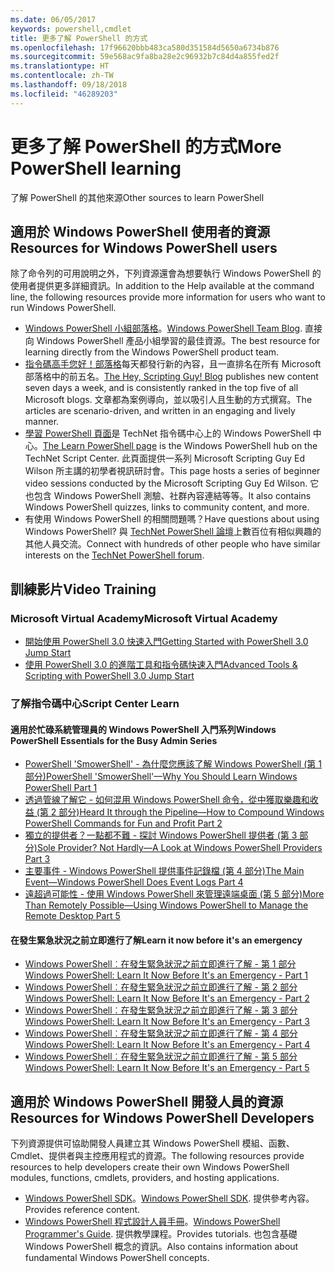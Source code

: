 ```yaml
---
ms.date: 06/05/2017
keywords: powershell,cmdlet
title: 更多了解 PowerShell 的方式
ms.openlocfilehash: 17f96620bbb483ca580d351584d5650a6734b876
ms.sourcegitcommit: 59e568ac9fa8ba28e2c96932b7c84d4a855fed2f
ms.translationtype: HT
ms.contentlocale: zh-TW
ms.lasthandoff: 09/18/2018
ms.locfileid: "46289203"
---
```

# <a name="more-powershell-learning"></a><span data-ttu-id="6af7a-103">更多了解 PowerShell 的方式</span><span class="sxs-lookup"><span data-stu-id="6af7a-103">More PowerShell learning</span></span>

<span data-ttu-id="6af7a-104">了解 PowerShell 的其他來源</span><span class="sxs-lookup"><span data-stu-id="6af7a-104">Other sources to learn PowerShell</span></span>

## <a name="resources-for-windows-powershell-users"></a><span data-ttu-id="6af7a-105">適用於 Windows PowerShell 使用者的資源</span><span class="sxs-lookup"><span data-stu-id="6af7a-105">Resources for Windows PowerShell users</span></span>

<span data-ttu-id="6af7a-106">除了命令列的可用說明之外，下列資源還會為想要執行 Windows PowerShell 的使用者提供更多詳細資訊。</span><span class="sxs-lookup"><span data-stu-id="6af7a-106">In addition to the Help available at the command line, the following resources provide more information for users who want to run Windows PowerShell.</span></span>

- <span data-ttu-id="6af7a-107">[Windows PowerShell 小組部落格](https://blogs.msdn.microsoft.com/powershell/)。</span><span class="sxs-lookup"><span data-stu-id="6af7a-107">[Windows PowerShell Team Blog](https://blogs.msdn.microsoft.com/powershell/).</span></span> <span data-ttu-id="6af7a-108">直接向 Windows PowerShell 產品小組學習的最佳資源。</span><span class="sxs-lookup"><span data-stu-id="6af7a-108">The best resource for learning directly from the Windows PowerShell product team.</span></span>
- <span data-ttu-id="6af7a-109">[指令碼高手您好！部落格](https://blogs.technet.microsoft.com/heyscriptingguy/)每天都發行新的內容，且一直排名在所有 Microsoft 部落格中的前五名。</span><span class="sxs-lookup"><span data-stu-id="6af7a-109">[The Hey, Scripting Guy! Blog](https://blogs.technet.microsoft.com/heyscriptingguy/) publishes new content seven days a week, and is consistently ranked in the top five of all Microsoft blogs.</span></span> <span data-ttu-id="6af7a-110">文章都為案例導向，並以吸引人且生動的方式撰寫。</span><span class="sxs-lookup"><span data-stu-id="6af7a-110">The articles are scenario-driven, and written in an engaging and lively manner.</span></span>
- <span data-ttu-id="6af7a-111">[學習 PowerShell 頁面](https://blogs.technet.microsoft.com/heyscriptingguy/2015/01/04/weekend-scripter-the-best-ways-to-learn-powershell/)是 TechNet 指令碼中心上的 Windows PowerShell 中心。</span><span class="sxs-lookup"><span data-stu-id="6af7a-111">[The Learn PowerShell page](https://blogs.technet.microsoft.com/heyscriptingguy/2015/01/04/weekend-scripter-the-best-ways-to-learn-powershell/) is the Windows PowerShell hub on the TechNet Script Center.</span></span> <span data-ttu-id="6af7a-112">此頁面提供一系列 Microsoft Scripting Guy Ed Wilson 所主講的初學者視訊研討會。</span><span class="sxs-lookup"><span data-stu-id="6af7a-112">This page hosts a series of beginner video sessions conducted by the Microsoft Scripting Guy Ed Wilson.</span></span> <span data-ttu-id="6af7a-113">它也包含 Windows PowerShell 測驗、社群內容連結等等。</span><span class="sxs-lookup"><span data-stu-id="6af7a-113">It also contains Windows PowerShell quizzes, links to community content, and more.</span></span>
- <span data-ttu-id="6af7a-114">有使用 Windows PowerShell 的相關問題嗎？</span><span class="sxs-lookup"><span data-stu-id="6af7a-114">Have questions about using Windows PowerShell?</span></span> <span data-ttu-id="6af7a-115">與 [TechNet PowerShell 論壇](https://social.technet.microsoft.com/Forums/home?forum=winserverpowershell)上數百位有相似興趣的其他人員交流。</span><span class="sxs-lookup"><span data-stu-id="6af7a-115">Connect with hundreds of other people who have similar interests on the [TechNet PowerShell forum](https://social.technet.microsoft.com/Forums/home?forum=winserverpowershell).</span></span>

## <a name="video-training"></a><span data-ttu-id="6af7a-116">訓練影片</span><span class="sxs-lookup"><span data-stu-id="6af7a-116">Video Training</span></span>

### <a name="microsoft-virtual-academy"></a><span data-ttu-id="6af7a-117">Microsoft Virtual Academy</span><span class="sxs-lookup"><span data-stu-id="6af7a-117">Microsoft Virtual Academy</span></span>

- [<span data-ttu-id="6af7a-118">開始使用 PowerShell 3.0 快速入門</span><span class="sxs-lookup"><span data-stu-id="6af7a-118">Getting Started with PowerShell 3.0 Jump Start</span></span>](https://mva.microsoft.com/en-US/training-courses/getting-started-with-powershell-30-jump-start-8276)
- [<span data-ttu-id="6af7a-119">使用 PowerShell 3.0 的進階工具和指令碼快速入門</span><span class="sxs-lookup"><span data-stu-id="6af7a-119">Advanced Tools & Scripting with PowerShell 3.0 Jump Start</span></span>](https://mva.microsoft.com/en-US/training-courses/advanced-tools-scripting-with-powershell-30-jump-start-8277)

### <a name="script-center-learn"></a><span data-ttu-id="6af7a-120">了解指令碼中心</span><span class="sxs-lookup"><span data-stu-id="6af7a-120">Script Center Learn</span></span>

#### <a name="windows-powershell-essentials-for-the-busy-admin-series"></a><span data-ttu-id="6af7a-121">適用於忙碌系統管理員的 Windows PowerShell 入門系列</span><span class="sxs-lookup"><span data-stu-id="6af7a-121">Windows PowerShell Essentials for the Busy Admin Series</span></span>

- [<span data-ttu-id="6af7a-122">PowerShell 'SmowerShell' - 為什麼您應該了解 Windows PowerShell (第 1 部分)</span><span class="sxs-lookup"><span data-stu-id="6af7a-122">PowerShell 'SmowerShell'—Why You Should Learn Windows PowerShell Part 1</span></span>](http://dlbmodigital.microsoft.com/webcasts/wmv/23976_Dnl_L.wmv)
- [<span data-ttu-id="6af7a-123">透過管線了解它 - 如何混用 Windows PowerShell 命令，從中獲取樂趣和收益 (第 2 部分)</span><span class="sxs-lookup"><span data-stu-id="6af7a-123">Heard It through the Pipeline—How to Compound Windows PowerShell Commands for Fun and Profit Part 2</span></span>](http://dlbmodigital.microsoft.com/webcasts/wmv/23977_Dnl_L.wmv)
- [<span data-ttu-id="6af7a-124">獨立的提供者？一點都不難 - 探討 Windows PowerShell 提供者 (第 3 部分)</span><span class="sxs-lookup"><span data-stu-id="6af7a-124">Sole Provider? Not Hardly—A Look at Windows PowerShell Providers Part 3</span></span>](http://dlbmodigital.microsoft.com/webcasts/wmv/23978_Dnl_L.wmv)
- [<span data-ttu-id="6af7a-125">主要事件 - Windows PowerShell 提供事件記錄檔 (第 4 部分)</span><span class="sxs-lookup"><span data-stu-id="6af7a-125">The Main Event—Windows PowerShell Does Event Logs Part 4</span></span>](http://dlbmodigital.microsoft.com/webcasts/wmv/23979_Dnl_L.wmv)
- [<span data-ttu-id="6af7a-126">遠超過可能性 - 使用 Windows PowerShell 來管理遠端桌面 (第 5 部分)</span><span class="sxs-lookup"><span data-stu-id="6af7a-126">More Than Remotely Possible—Using Windows PowerShell to Manage the Remote Desktop Part 5</span></span>](http://dlbmodigital.microsoft.com/webcasts/wmv/23980_Dnl_L.wmv)

#### <a name="learn-it-now-before-its-an-emergency"></a><span data-ttu-id="6af7a-127">在發生緊急狀況之前立即進行了解</span><span class="sxs-lookup"><span data-stu-id="6af7a-127">Learn it now before it's an emergency</span></span>

- [<span data-ttu-id="6af7a-128">Windows PowerShell︰在發生緊急狀況之前立即進行了解 - 第 1 部分</span><span class="sxs-lookup"><span data-stu-id="6af7a-128">Windows PowerShell: Learn It Now Before It's an Emergency - Part 1</span></span>](http://dlbmodigital.microsoft.com/webcasts/wmv/1032481530_Dnl_L.wmv)
- [<span data-ttu-id="6af7a-129">Windows PowerShell︰在發生緊急狀況之前立即進行了解 - 第 2 部分</span><span class="sxs-lookup"><span data-stu-id="6af7a-129">Windows PowerShell: Learn It Now Before It's an Emergency - Part 2</span></span>](http://dlbmodigital.microsoft.com/webcasts/wmv/1032481542_Dnl_L.wmv)
- [<span data-ttu-id="6af7a-130">Windows PowerShell︰在發生緊急狀況之前立即進行了解 - 第 3 部分</span><span class="sxs-lookup"><span data-stu-id="6af7a-130">Windows PowerShell: Learn It Now Before It's an Emergency - Part 3</span></span>](http://dlbmodigital.microsoft.com/webcasts/wmv/1032481548_Dnl_L.wmv)
- [<span data-ttu-id="6af7a-131">Windows PowerShell︰在發生緊急狀況之前立即進行了解 - 第 4 部分</span><span class="sxs-lookup"><span data-stu-id="6af7a-131">Windows PowerShell: Learn It Now Before It's an Emergency - Part 4</span></span>](http://dlbmodigital.microsoft.com/webcasts/wmv/1032481552_Dnl_L.wmv)
- [<span data-ttu-id="6af7a-132">Windows PowerShell︰在發生緊急狀況之前立即進行了解 - 第 5 部分</span><span class="sxs-lookup"><span data-stu-id="6af7a-132">Windows PowerShell: Learn It Now Before It's an Emergency - Part 5</span></span>](http://dlbmodigital.microsoft.com/webcasts/wmv/1032481554_Dnl_L.wmv)

## <a name="resources-for-windows-powershell-developers"></a><span data-ttu-id="6af7a-133">適用於 Windows PowerShell 開發人員的資源</span><span class="sxs-lookup"><span data-stu-id="6af7a-133">Resources for Windows PowerShell Developers</span></span>

<span data-ttu-id="6af7a-134">下列資源提供可協助開發人員建立其 Windows PowerShell 模組、函數、Cmdlet、提供者與主控應用程式的資源。</span><span class="sxs-lookup"><span data-stu-id="6af7a-134">The following resources provide resources to help developers create their own Windows PowerShell modules, functions, cmdlets, providers, and hosting applications.</span></span>

- <span data-ttu-id="6af7a-135">[Windows PowerShell SDK](http://go.microsoft.com/fwlink/p/?LinkID=89595)。</span><span class="sxs-lookup"><span data-stu-id="6af7a-135">[Windows PowerShell SDK](http://go.microsoft.com/fwlink/p/?LinkID=89595).</span></span> <span data-ttu-id="6af7a-136">提供參考內容。</span><span class="sxs-lookup"><span data-stu-id="6af7a-136">Provides reference content.</span></span>
- <span data-ttu-id="6af7a-137">[Windows PowerShell 程式設計人員手冊](http://go.microsoft.com/fwlink/p/?LinkID=89596)。</span><span class="sxs-lookup"><span data-stu-id="6af7a-137">[Windows PowerShell Programmer's Guide](http://go.microsoft.com/fwlink/p/?LinkID=89596).</span></span> <span data-ttu-id="6af7a-138">提供教學課程。</span><span class="sxs-lookup"><span data-stu-id="6af7a-138">Provides tutorials.</span></span> <span data-ttu-id="6af7a-139">也包含基礎 Windows PowerShell 概念的資訊。</span><span class="sxs-lookup"><span data-stu-id="6af7a-139">Also contains information about fundamental Windows PowerShell concepts.</span></span>
